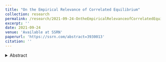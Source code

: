 ```yaml
---
title: "On the Empirical Relevance of Correlated Equilibrium"
collection: research
permalink: /research/2021-09-24-OntheEmpiricalRelevanceofCorrelatedEquilibrium
excerpt: ''
date: 2021-09-24
venue: 'Available at SSRN'
paperurl: 'https://ssrn.com/abstract=3930013'
citation: ''
---
```


<details><summary>Abstract</summary>
Can an efficient correlated equilibrium emerge without any exogenous benevolent agent providing coordinating signals? Theoretical work in adaptive dynamics suggests a positive answer, which we test in a laboratory experiment. In the well-known Chicken game, we observe time average play that is close to the asymmetric pure Nash equilibrium in some treatments, and in other treatments we observe collusive play. In a game resembling rock-paper-scissors or matching pennies, we observe time average play close to a correlated equilibrium that is more efficient than the unique Nash equilibrium. Estimates and simulations of adaptive dynamics capture much of the observed regularities.
</details>
